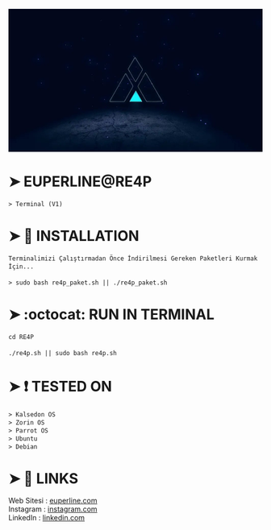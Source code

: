 ![](euperline.jpeg)
# ➤ EUPERLINE@RE4P
```
> Terminal (V1)
```
# ➤ :scroll: INSTALLATION
```
Terminalimizi Çalıştırmadan Önce İndirilmesi Gereken Paketleri Kurmak İçin...

> sudo bash re4p_paket.sh || ./re4p_paket.sh

```
# ➤ :octocat: RUN IN TERMINAL  
```
cd RE4P

./re4p.sh || sudo bash re4p.sh
```
# ➤ :heavy_exclamation_mark: TESTED ON
```  
> Kalsedon OS
> Zorin OS
> Parrot OS
> Ubuntu
> Debian
```
# ➤ :book: LINKS

Web Sitesi : [euperline.com](euperline.com)
</br>
Instagram : [instagram.com](https://www.instagram.com/euperlineofficial/)
</br>
LinkedIn :  [linkedin.com](https://www.linkedin.com/company/euperline/)
